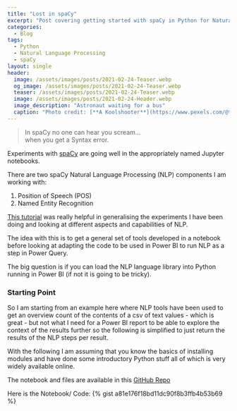 ```yaml
---
title: "Lost in spaCy"
excerpt: "Post covering getting started with spaCy in Python for Natural Language Processing (NLP)"
categories:
  - Blog
tags:
  - Python
  - Natural Language Processing
  - spaCy
layout: single
header:
  image: /assets/images/posts/2021-02-24-Teaser.webp
  og_image: /assets/images/posts/2021-02-24-Teaser.webp
  teaser: /assets/images/posts/2021-02-24-Teaser.webp
  image: /assets/images/posts/2021-02-24-Header.webp
  image_description: "Astronaut waiting for a bus"
  caption: "Photo credit: [**A Koolshooter**](https://www.pexels.com/@tom-leishman)"
---
```

> In spaCy no one can hear you scream... <br>when you get a Syntax error.

Experiments with [spaCy](https://spacy.io/) are going well in the appropriately named Jupyter notebooks.

There are two spaCy Natural Language Processing (NLP) components I am working with:
1. Position of Speech (POS)
2. Named Entity Recognition 

[This tutorial](https://www.machinelearningplus.com/spacy-tutorial-nlp/) was really helpful in generalising the experiments I have been doing and looking at different aspects and capabilities of NLP.

The idea with this is to get a general set of tools developed in a notebook before looking at adapting the code to be used in Power BI to run NLP as a step in Power Query.

The big question is if you can load the NLP language library into Python running in Power BI (if not it is going to be tricky).

### Starting Point
So I am starting from an example here where NLP tools have been used to get an overview count of the contents of a csv of text values - which is great - but not what I need for a Power BI report to be able to explore the context of the results further so the following is simplified to just return the results of the NLP steps per result.

With the following I am assuming that you know the basics of installing modules and have done some introductory Python stuff all of which is very widely available online.


The notebook and files are available in this [GitHub Repo](https://github.com/drdataanalysis/blog_python-text-analysis)

Here is the Notebook/ Code:
{% gist a81e176f18bd11dc90f8b3ffb4b53b69 %}